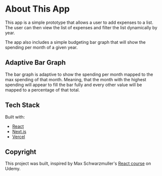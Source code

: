 # About This App

This app is a simple prototype that allows a user to add expenses to a list. The user can then view the list of expenses and filter the list dynamically by year.

The app also includes a simple budgeting bar graph that will show the spending per month of a given year.

## Adaptive Bar Graph

The bar graph is adaptive to show the spending per month mapped to the max spending of that month. Meaning, that the month with the highest spending will appear to fill the bar fully and every other value will be mapped to a percentage of that total.

## Tech Stack

Built with:

- [React](https://reactjs.org/)
- [Next.js](https://nextjs.org/)
- [Vercel](https://vercel.com/)

## Copyright

This project was built, inspired by Max Schwarzmuller's [React course](https://www.udemy.com/share/101Wby3@qw3TscDCHYIBkdXs1GJoHWT5B1QbPSwTc6QOR4eBYNm1ri7FtKsc9fdGbb9FQH6V/) on Udemy.

